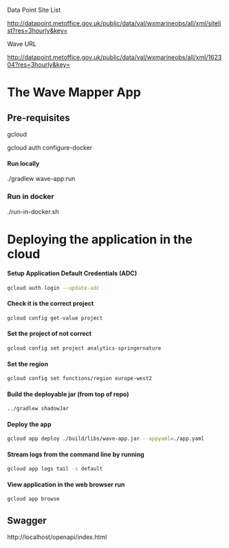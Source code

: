 Data Point Site List

http://datapoint.metoffice.gov.uk/public/data/val/wxmarineobs/all/xml/sitelist?res=3hourly&key=<metofficekey>

Wave URL

http://datapoint.metoffice.gov.uk/public/data/val/wxmarineobs/all/xml/162304?res=3hourly&key=<metofficekey>

# The Wave Mapper App

## Pre-requisites
gcloud

gcloud auth configure-docker

#### Run locally
./gradlew wave-app:run

### Run in docker
./run-in-docker.sh

# Deploying the application in the cloud

#### Setup Application Default Credentials (ADC)
```bash
gcloud auth login --update-adc
```

#### Check it is the correct project
```bash
gcloud config get-value project
```
#### Set the project of not correct
```bash
gcloud config set project analytics-springernature
```

#### Set the region
```bash
gcloud config set functions/region europe-west2
```

#### Build the deployable jar (from top of repo)
```bash
../gradlew shadowJar
```

#### Deploy the app
```bash
gcloud app deploy ./build/libs/wave-app.jar --appyaml=./app.yaml
```

#### Stream logs from the command line by running
```bash
gcloud app logs tail -s default
```

#### View application in the web browser run
```bash
gcloud app browse
```

## Swagger
http://localhost/openapi/index.html

